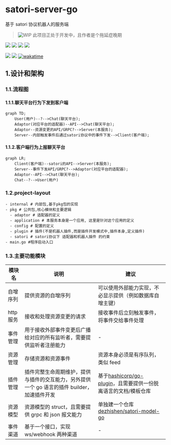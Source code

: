 # satori-server-go

基于 satori 协议机器人的服务端

> ![WIP](https://img.shields.io/badge/WIP-red) 此项目正处于开发中，且作者是个拖延症晚期

[![](https://img.shields.io/github/license/dezhishen/satori-server-go.svg?logo=github)](./LICENSE)
[![](https://img.shields.io/github/stars/dezhishen/satori-server-go.svg?logo=github)](https://github.com/satori-protocol-go/satori-server-go/stargazers)
[![](https://img.shields.io/github/forks/dezhishen/satori-server-go.svg?logo=github)](https://github.com/satori-protocol-go/satori-server-go/network/members)
[![](https://img.shields.io/github/contributors/dezhishen/satori-server-go.svg?logo=github)](https://github.com/satori-protocol-go/satori-server-go/graphs/contributors)

[![](https://img.shields.io/github/commit-activity/m/dezhishen/satori-server-go?logo=github)](https://github.com/satori-protocol-go/satori-server-go/graphs/commit-activity)
[![](https://img.shields.io/github/last-commit/dezhishen/satori-server-go.svg?logo=github)](https://github.com/satori-protocol-go/satori-server-go/commits)
[![wakatime](https://wakatime.com/badge/user/a2c981ca-317d-4b34-8ed9-4264fbfdb775/project/018b429b-32da-436c-9bb1-d665600b5c4c.svg)](https://wakatime.com/badge/user/a2c981ca-317d-4b34-8ed9-4264fbfdb775/project/018b429b-32da-436c-9bb1-d665600b5c4c)

## 1.设计和架构

### 1.1.流程图

#### 1.1.1.聊天平台行为下发到客户端

```mermaid
graph TD;
    User(用户)--?-->Chat(聊天平台);
    Adaptor(对应平台的适配器)--API-->Chat(聊天平台);
    Adaptor--资源变更的API/GRPC?-->Server(本服务);
    Server--内部触发事件后通过satori协议中的事件下发-->Client(客户端);
```

#### 1.1.2.客户端行为上报聊天平台

```mermaid
graph LR;
    Client(客户端)--satori的API-->Server(本服务);
    Server--事件下发API/GRPC?-->Adaptor(对应平台的适配器);
    Adaptor--API-->Chat(聊天平台);
    Chat--?-->User(用户)
```

### 1.2.project-layout

```
- internal # 内部包,基于pkg包的实现
- pkg # 公共包,核心模块和主要逻辑
  - adaptor # 适配器的定义
  - application # 本服务本身是一个应用, 这里是针对这个应用的定义
  - config # 配置的定义
  - plugin # 插件(不是机器人插件,而是插件开发模式中,插件本身,定义插件)
  - satori # satori协议下 适配器和机器人插件 的约束
- main.go #程序启动入口
```

### 1.3.主要功能模块

| 模块名    | 说明                                                                                         | 建议                                                                                                     |
| --------- | -------------------------------------------------------------------------------------------- | -------------------------------------------------------------------------------------------------------- |
| 自增序列  | 提供资源的自增序列                                                                           | 可以使用外部能力实现，不必显示提供（例如数据库自增主键）                                                 |
| http 服务 | 接收和处理资源变更的请求                                                                     | 接收事件后立刻触发事件，将事件交给事件处理                                                               |
| 事件管理  | 用于接收外部事件变更后广播给对应的所有监听者，需要提供监听者注册能力                         | -                                                                                                        |
| 资源管理  | 存储资源和资源事件                                                                           | 资源本身必须是有序队列，类似 feed                                                                        |
| 插件管理  | 插件完整生命周期维护，提供与插件的交互能力，另外提供一个 go 语言的插件 builder，加速插件开发 | 基于[hashicorp/go-plugin](https://github.com/hashicorp/go-plugin)，且需要提供一份脱离语言的文档/模板仓库 |
| 资源模型  | 资源模型的 struct，且需要提供 grpc 和 json 报文能力                                          | 单独建一个仓库[dezhishen/satori-model-go](https://github.com/satori-protocol-go/satori-model-go)         |
| 事件渠道  | 基于一个接口，实现 ws/webhook 两种渠道                                                       | -                                                                                                        |
